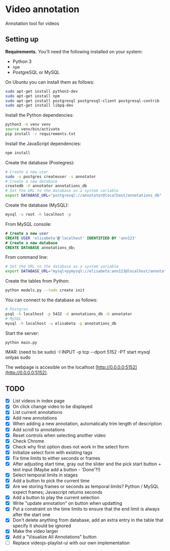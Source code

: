 # Video annotation

Annotation tool for videos

## Setting up

**Requirements.**
You'll need the following installed on your system:

* Python 3
* `npm`
* PostgreSQL or MySQL


On Ubuntu you can install them as follows:

```bash
sudo apt-get install python3-dev
sudo apt-get install npm
sudo apt-get install postgresql postgresql-client postgresql-contrib
sudo apt-get install libpq-dev
```

Install the Python dependencies:

```bash
python3 -m venv venv
source venv/bin/activate
pip install -r requirements.txt
```

Install the JavaScript dependencies:

```bash
npm install
```

Create the database (Postegres):

```bash
# Create a new user
sudo -u postgres createuser -s annotator
# Create a new database
createdb -U annotator annotations_db
# Set the URL to the database as a system variable
export DATABASE_URL="postgresql://annotator@localhost/annotations_db"
```

Create the database (MySQL):

```bash
mysql -u root -h localhost -p
```

From MySQL console:

```sql
# Create a new user
CREATE USER 'elisabeta'@'localhost' IDENTIFIED BY 'ann123'
# Create a new database
CREATE DATABASE annotations_db;
```

From command line:

```bash
# Set the URL to the database as a system variable
export DATABASE_URL="mysql+pymysql://elisabeta:ann123@localhost/annotations_db";
```

Create the tables from Python:

```bash
python models.py --todo create init
```

You can connect to the database as follows:

```bash
# Postgres
psql -h localhost -p 5432 -d annotations_db -U annotator
# MySQL
mysql -h localhost -u elisabeta -p annotations_db
```

Start the server:

```bash
python main.py
```

IMAR:
(need to be sudo) -I INPUT -p tcp --dport 5152 -PT
start mysql onlyas sudo

The webpage is accesible on the localhost [http://0.0.0.0:5152](http://0.0.0.0:5152).

## TODO

- [x] List videos in index page
- [x] On click change video to be displayed
- [x] List current annotations
- [x] Add new annotations
- [x] When adding a new annotation, automatically trim length of description
- [x] Add scroll to annotations
- [x] Reset controls when selecting another video
- [x] Check Chrome
- [x] Check why first option does not work in the select form
- [x] Initialize select form with existing tags
- [x] Fix time limits to either seconds or frames
- [x] After adjusting start time, gray out the slider and the pick start button + text input (Maybe add a button - 'Done'?!)
- [x] Select temporal limits in stages
- [x] Add a button to pick the current time
- [x] Are we storing frames or seconds as temporal limits? Python / MySQL expect frames; Javascript returns seconds
- [x] Add a button to play the current selection
- [X] Write "update annotation" on button when updatting
- [x] Put a constraint on the time limits to ensure that the end limit is always after the start one
- [x] Don't delete anything from database, add an extra entry in the table that specify it should be ignored
- [x] Make the video larger
- [x] Add a "Visualize All Annotations" button
- [ ] Replace videojs-playlist-ui with our own implementation
